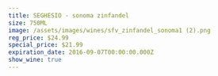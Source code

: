 ```yaml
---
title: SEGHESIO - sonoma zinfandel
size: 750ML
image: /assets/images/wines/sfv_zinfandel_sonoma1 (2).png
reg_price: $24.99
special_price: $21.99
expiration_date: 2016-09-07T00:00:00.000Z
show_wine: true
---
```



